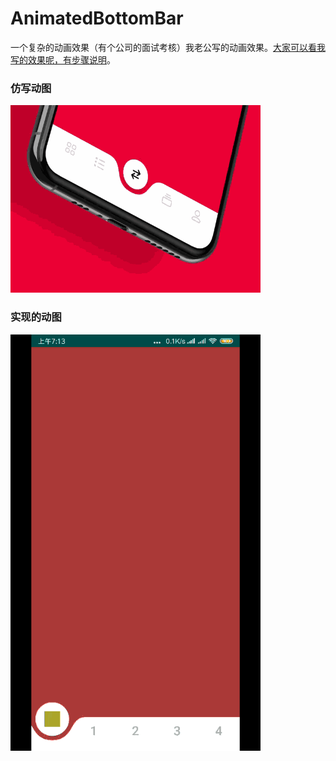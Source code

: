 # AnimatedBottomBar
一个复杂的动画效果（有个公司的面试考核）我老公写的动画效果。[大家可以看我写的效果呢，有步骤说明](https://github.com/chengxiaobo2/ComplexAnimation)。

### 仿写动图
<img src="pic/c_0.gif" width=400 ><br>
### 实现的动图
<img src="pic/a_1.gif" width=400 ><br>

